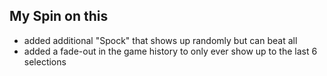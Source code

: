 

## My Spin on this

- added additional "Spock" that shows up randomly but can beat all
- added a fade-out in the game history to only ever show up to the last 6 selections
